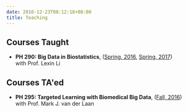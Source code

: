 ```yaml
---
date: 2016-12-23T08:12:18+08:00
title: Teaching
---
```


## Courses Taught

- **PH 290: Big Data in Biostatistics**, ([Spring, 2016](), [Spring, 2017](https://github.com/wilsoncai1992/PH290-17Spr)) <br>
with Prof. Lexin Li


## Courses TA'ed


- **PH 295: Targeted Learning with Biomedical Big Data**, ([Fall, 2016](https://github.com/wilsoncai1992/PH295-lab)) <br>
with Prof. Mark J. van der Laan


